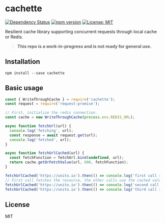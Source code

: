 # cachette
[![Dependency Status](https://david-dm.org/unitoio/cachette.svg)](https://david-dm.org/unitoio/cachette)
[![npm version](https://badge.fury.io/js/cachette.svg)](https://badge.fury.io/js/cachette)
[![License: MIT](https://img.shields.io/badge/License-MIT-yellow.svg)](https://opensource.org/licenses/MIT)

Resilient cache library supporting concurrent requests through local cache or Redis.

> **This repo is a work-in-progress and is not ready for general use.**

## Installation

```
npm install --save cachette
```

## Basic usage

```javascript
const { WriteThroughCache } = require('cachette');
const request = require('request-promise');

// First, initialize the redis connection.
const cache = new WriteThroughCache(process.env.REDIS_URL);

async function fetchUrl(url) {
  console.log('fetching', url);
  const response = await request.get(url);
  console.log('fetched', url);
}

async function fetchUrlCached(url) {
  const fetchFunction = fetchUrl.bind(undefined, url);
  return cache.getOrFetchValue(url, 600, fetchFunction);
}

fetchUrlCached('https://unito.io').then(() => console.log('first call returned'));
// First call fetches the resource, the other calls use the cached value.
fetchUrlCached('https://unito.io').then(() => console.log('second call returned'));
fetchUrlCached('https://unito.io').then(() => console.log('third call returned'));
```

## License

MIT
